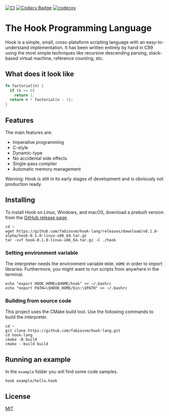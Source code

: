 
[![CI](https://github.com/fabiosvm/hook-lang/actions/workflows/ci.yml/badge.svg?branch=main)](https://github.com/fabiosvm/hook-lang/actions/workflows/ci.yml)
[![Codacy Badge](https://app.codacy.com/project/badge/Grade/f2f1345083c1455683dabcf48b0ea6dd)](https://www.codacy.com/gh/fabiosvm/hook-lang/dashboard?utm_source=github.com&amp;utm_medium=referral&amp;utm_content=fabiosvm/hook-lang&amp;utm_campaign=Badge_Grade)
[![codecov](https://codecov.io/gh/fabiosvm/hook-lang/branch/main/graph/badge.svg?token=mkmMpfS1yu)](https://codecov.io/gh/fabiosvm/hook-lang)

# The Hook Programming Language

Hook is a simple, small, cross-plataform scripting language with an easy-to-understand implementation. It has been written entirely by hand in C99 using the most simple techniques like recursive descending parsing, stack-based virtual machine, reference counting, etc.

## What does it look like 

```rust
fn factorial(n) {
  if (n == 0)
    return 1;
  return n * factorial(n - 1);
}
```

## Features

The main features are:

* Imperative programming
* C-style
* Dynamic-type
* No accidental side effects
* Single-pass compiler
* Automatic memory management

Warning: Hook is still in its early stages of development and is obviously not production ready. 

## Installing

To install Hook on Linux, Windows, and macOS, download a prebuilt version from the [GitHub release page](https://github.com/fabiosvm/hook-lang/releases).

```
cd ~
wget https://github.com/fabiosvm/hook-lang/releases/download/v0.1.0-alpha/hook-0.1.0-linux-x86_64.tar.gz
tar -xvf hook-0.1.0-linux-x86_64.tar.gz -C ./hook
```

### Setting environment variable 

The interpreter needs the environment variable `HOOK_HOME` in order to import libraries. Furthermore,
you might want to run scripts from anywhere in the terminal. 

```
echo "export HOOK_HOME=$HOME/hook" >> ~/.bashrc
echo "export PATH=\$HOOK_HOME/bin:\$PATH" >> ~/.bashrc
```

### Building from source code

This project uses the CMake build tool. Use the following commands to build the interpreter.

```
cd ~
git clone https://github.com/fabiosvm/hook-lang.git
cd hook-lang
cmake -B build
cmake --build build
```

## Running an example

In the `example` folder you will find some code samples.

```
hook example/hello.hook
```

## License

[MIT](https://choosealicense.com/licenses/mit/)
